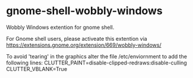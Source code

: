 gnome-shell-wobbly-windows
==========================

Wobbly Windows extention for gnome shell.

For Gnome shell users, please activeate this extention via https://extensions.gnome.org/extension/669/wobbly-windows/

To avoid 'tearing' in the graphics alter the file /etc/enviornment to add the following lines: 
CLUTTER_PAINT=disable-clipped-redraws:disable-culling 
CLUTTER_VBLANK=True


